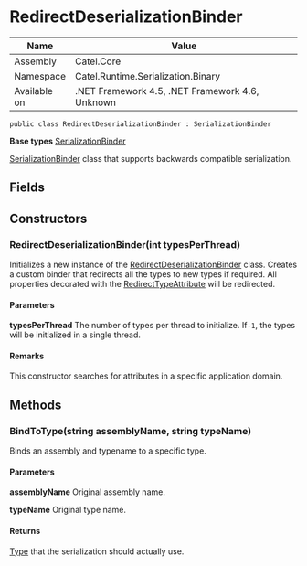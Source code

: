 

# RedirectDeserializationBinder

Name|Value
---|---
Assembly|Catel.Core
Namespace|Catel.Runtime.Serialization.Binary
Available on|.NET Framework 4.5, .NET Framework 4.6, Unknown

```
public class RedirectDeserializationBinder : SerializationBinder
```

**Base types**
[SerializationBinder]()


[SerializationBinder](#) class that supports backwards compatible serialization.



## Fields

## Constructors

### RedirectDeserializationBinder(int typesPerThread)

Initializes a new instance of the [RedirectDeserializationBinder](#) class. Creates a custom binder that redirects all the types to new types if required. All properties decorated with the [RedirectTypeAttribute](#) will be redirected.

#### Parameters

**typesPerThread**
The number of types per thread to initialize. If`-1`, the types will be initialized in a single thread.

#### Remarks

This constructor searches for attributes in a specific application domain.



## Methods

### BindToType(string assemblyName, string typeName)

Binds an assembly and typename to a specific type.

#### Parameters

**assemblyName**
Original assembly name.

**typeName**
Original type name.

#### Returns

[Type](#) that the serialization should actually use.



